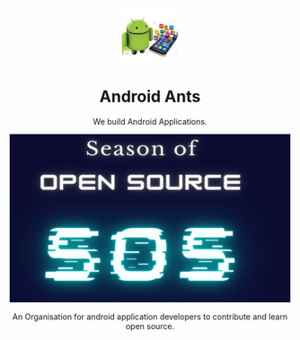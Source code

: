<div align="center">
<div class="header">

<img src="../Assets/org_logo.jfif" alt="Organisaion Logo" width="100" height="100">
<h1 >
Android Ants
</h1>
</div>
<p>
We build Android Applications.
</p>

<img src="../Assets/sos.PNG" alt="Season Of OpenSource" width="500" height="300">


<p>
An Organisation for android application developers to contribute and learn open source.
</p>

</div>
